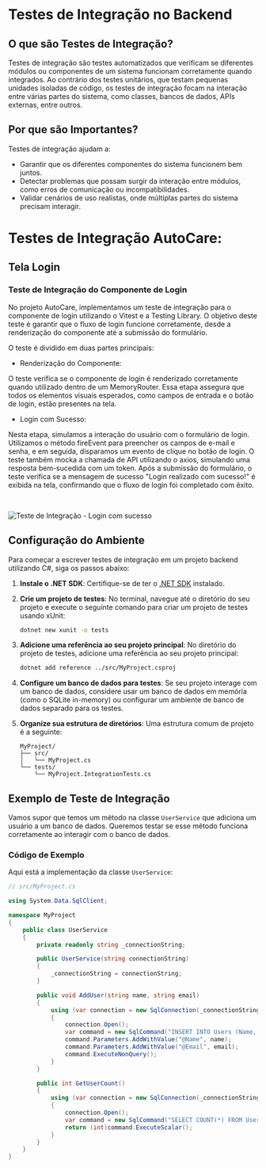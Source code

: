 # Testes de Integração no Backend

## O que são Testes de Integração?

Testes de integração são testes automatizados que verificam se diferentes módulos ou componentes de um sistema funcionam corretamente quando integrados. Ao contrário dos testes unitários, que testam pequenas unidades isoladas de código, os testes de integração focam na interação entre várias partes do sistema, como classes, bancos de dados, APIs externas, entre outros.

## Por que são Importantes?

Testes de integração ajudam a:

- Garantir que os diferentes componentes do sistema funcionem bem juntos.
- Detectar problemas que possam surgir da interação entre módulos, como erros de comunicação ou incompatibilidades.
- Validar cenários de uso realistas, onde múltiplas partes do sistema precisam interagir.

# Testes de Integração AutoCare:

## Tela Login

### Teste de Integração do Componente de Login


No projeto AutoCare, implementamos um teste de integração para o componente de login utilizando o Vitest e a Testing Library. O objetivo deste teste é garantir que o fluxo de login funcione corretamente, desde a renderização do componente até a submissão do formulário.

O teste é dividido em duas partes principais:

- Renderização do Componente: 


O teste verifica se o componente de login é renderizado corretamente quando utilizado dentro de um MemoryRouter. Essa etapa assegura que todos os elementos visuais esperados, como campos de entrada e o botão de login, estão presentes na tela.

- Login com Sucesso: 

Nesta etapa, simulamos a interação do usuário com o formulário de login. Utilizamos o método fireEvent para preencher os campos de e-mail e senha, e em seguida, disparamos um evento de clique no botão de login. O teste também mocka a chamada de API utilizando o axios, simulando uma resposta bem-sucedida com um token. Após a submissão do formulário, o teste verifica se a mensagem de sucesso "Login realizado com sucesso!" é exibida na tela, confirmando que o fluxo de login foi completado com êxito.

<br>

![Teste de Integração - Login com sucesso](https://github.com/user-attachments/assets/0e9b93a2-f922-4612-aec1-2d9aeb6915ad)


## Configuração do Ambiente

Para começar a escrever testes de integração em um projeto backend utilizando C#, siga os passos abaixo:

1. **Instale o .NET SDK**: Certifique-se de ter o [.NET SDK](https://dotnet.microsoft.com/download) instalado.

2. **Crie um projeto de testes**: No terminal, navegue até o diretório do seu projeto e execute o seguinte comando para criar um projeto de testes usando xUnit:

    ```bash
    dotnet new xunit -o tests
    ```

3. **Adicione uma referência ao seu projeto principal**: No diretório do projeto de testes, adicione uma referência ao seu projeto principal:

    ```bash
    dotnet add reference ../src/MyProject.csproj
    ```

4. **Configure um banco de dados para testes**: Se seu projeto interage com um banco de dados, considere usar um banco de dados em memória (como o SQLite in-memory) ou configurar um ambiente de banco de dados separado para os testes.

5. **Organize sua estrutura de diretórios**: Uma estrutura comum de projeto é a seguinte:

    ```
    MyProject/
    ├── src/
    │   └── MyProject.cs
    └── tests/
        └── MyProject.IntegrationTests.cs
    ```

## Exemplo de Teste de Integração

Vamos supor que temos um método na classe `UserService` que adiciona um usuário a um banco de dados. Queremos testar se esse método funciona corretamente ao interagir com o banco de dados.

### Código de Exemplo

Aqui está a implementação da classe `UserService`:

```csharp
// src/MyProject.cs

using System.Data.SqlClient;

namespace MyProject
{
    public class UserService
    {
        private readonly string _connectionString;

        public UserService(string connectionString)
        {
            _connectionString = connectionString;
        }

        public void AddUser(string name, string email)
        {
            using (var connection = new SqlConnection(_connectionString))
            {
                connection.Open();
                var command = new SqlCommand("INSERT INTO Users (Name, Email) VALUES (@Name, @Email)", connection);
                command.Parameters.AddWithValue("@Name", name);
                command.Parameters.AddWithValue("@Email", email);
                command.ExecuteNonQuery();
            }
        }

        public int GetUserCount()
        {
            using (var connection = new SqlConnection(_connectionString))
            {
                connection.Open();
                var command = new SqlCommand("SELECT COUNT(*) FROM Users", connection);
                return (int)command.ExecuteScalar();
            }
        }
    }
}
